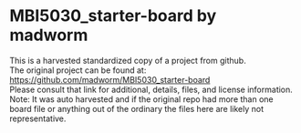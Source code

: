 
# MBI5030_starter-board by madworm  
This is a harvested standardized copy of a project from github.  
The original project can be found at:  
https://github.com/madworm/MBI5030_starter-board  
Please consult that link for additional, details, files, and license information.  
Note: It was auto harvested and if the original repo had more than one board file or anything out of the ordinary the files here are likely not representative.  
    